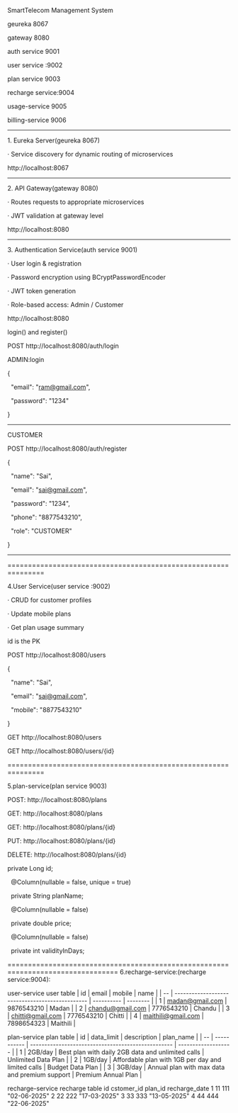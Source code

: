 SmartTelecom Management System



geureka 8067

gateway 8080

auth service 9001

user service :9002

plan service 9003

recharge service:9004

usage-service 9005

billing-service 9006



------------------------------------------------------------------

1\. Eureka Server(geureka 8067)

· Service discovery for dynamic routing of microservices

http://localhost:8067

------------------------------------------------------------------

2\. API Gateway(gateway 8080)

· Routes requests to appropriate microservices

· JWT validation at gateway level

http://localhost:8080

-------------------------------------------------------------------

3\. Authentication Service(auth service 9001)

· User login \& registration

· Password encryption using BCryptPasswordEncoder

· JWT token generation

· Role-based access: Admin / Customer

http://localhost:8080

login() and register()



POST http://localhost:8080/auth/login

ADMIN:login

{

&nbsp;    "email": "ram@gmail.com",

&nbsp; "password": "1234"

}

--------------------------------------------

CUSTOMER

POST http://localhost:8080/auth/register



{

&nbsp; "name": "Sai",

&nbsp; "email": "sai@gmail.com",

&nbsp; "password": "1234",

&nbsp; "phone": "8877543210",

&nbsp; "role": "CUSTOMER"

}

----------------------------------------------

===============================================================

4.User Service(user service :9002)



· CRUD for customer profiles

· Update mobile plans

· Get plan usage summary

id is the PK



POST http://localhost:8080/users

{

&nbsp; "name": "Sai",

&nbsp; "email": "sai@gmail.com",

&nbsp; "mobile": "8877543210"

}

GET http://localhost:8080/users

GET http://localhost:8080/users/{id}

===============================================================

5.plan-service(plan service 9003)



POST: http://localhost:8080/plans


GET: http://localhost:8080/plans



GET: http://localhost:8080/plans/{id}



PUT: http://localhost:8080/plans/{id}

DELETE: http://localhost:8080/plans/{id}

private Long id;



&nbsp;	@Column(nullable = false, unique = true)

&nbsp;	private String planName;



&nbsp;	@Column(nullable = false)

&nbsp;	private double price;



&nbsp;	@Column(nullable = false)

&nbsp;	private int validityInDays;

=================================================================================
6.recharge-service:(recharge service:9004):

user-service 
user table
| id | email                                           | mobile     | name     |
| -- | ----------------------------------------------- | ---------- | -------- |
| 1  | [madan@gmail.com](mailto:madan@gmail.com)       | 9876543210 | Madan    |
| 2  | [chandu@gmail.com](mailto:chandu@gmail.com)     | 7776543210 | Chandu   |
| 3  | [chitti@gmail.com](mailto:chitti@gmail.com)     | 7776543210 | Chitti   |
| 4  | [maithili@gmail.com](mailto:maithili@gmail.com) | 7898654323 | Maithili |



plan-service
plan table
| id | data\_limit | description                                        | plan\_name          |
| -- | ----------- | -------------------------------------------------- | ------------------- |
| 1  | 2GB/day     | Best plan with daily 2GB data and unlimited calls  | Unlimited Data Plan |
| 2  | 1GB/day     | Affordable plan with 1GB per day and limited calls | Budget Data Plan    |
| 3  | 3GB/day     | Annual plan with max data and premium support      | Premium Annual Plan |

recharge-service
recharge table
id      cstomer_id plan_id recharge_date 
1	11	111	"02-06-2025"
2	22	222	"17-03-2025"
3	33	333	"13-05-2025"
4	44	444	"22-06-2025"

































